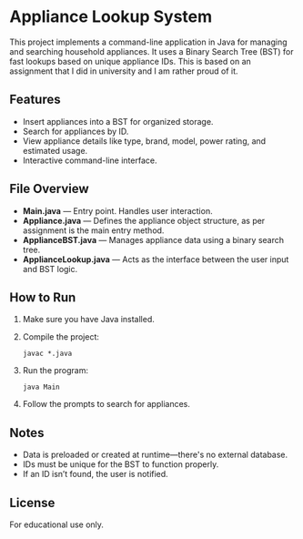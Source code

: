 # Appliance Lookup System

This project implements a command-line application in Java for managing and searching household appliances. It uses a Binary Search Tree (BST) for fast lookups based on unique appliance IDs.
This is based on an assignment that I did in university and I am rather proud of it. 

## Features

* Insert appliances into a BST for organized storage.
* Search for appliances by ID.
* View appliance details like type, brand, model, power rating, and estimated usage.
* Interactive command-line interface.

## File Overview

* **Main.java** — Entry point. Handles user interaction.
* **Appliance.java** — Defines the appliance object structure, as per assignment is the main entry method.
* **ApplianceBST.java** — Manages appliance data using a binary search tree.
* **ApplianceLookup.java** — Acts as the interface between the user input and BST logic.

## How to Run

1. Make sure you have Java installed.

2. Compile the project:

   ```
   javac *.java
   ```

3. Run the program:

   ```
   java Main
   ```

4. Follow the prompts to search for appliances.

## Notes

* Data is preloaded or created at runtime—there's no external database.
* IDs must be unique for the BST to function properly.
* If an ID isn’t found, the user is notified.

## License

For educational use only.

